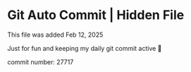 # Git Auto Commit | Hidden File

This file was added Feb 12, 2025

Just for fun and keeping my daily git commit active 🤪

commit number: 27717
